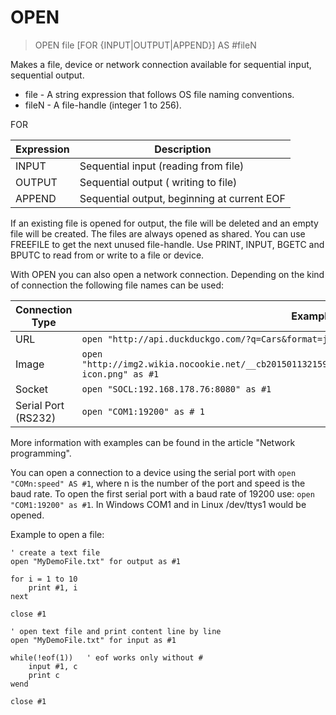 # OPEN

> OPEN file [FOR {INPUT|OUTPUT|APPEND}] AS #fileN

Makes a file, device or network connection available for sequential input, sequential output.

* file - A string expression that follows OS file naming conventions.
* fileN - A file-handle (integer 1 to 256).

FOR

| Expression | Description                                 |
|------------|---------------------------------------------|
| INPUT      | Sequential input (reading from file)        |
| OUTPUT     | Sequential output ( writing to file)        |
| APPEND     | Sequential output, beginning at current EOF |

If an existing file is opened for output, the file will be deleted and an empty file will be created.
The files are always opened as shared. You can use FREEFILE to get the next unused file-handle. Use PRINT,
INPUT, BGETC and BPUTC to read from or write to a file or device.

With OPEN you can also open a network connection. Depending on the kind of connection the following file names can be used:

| Connection Type     | Example |
|---------------------|---------|
| URL                 | `open "http://api.duckduckgo.com/?q=Cars&format=json" as #1`
| Image               | `open "http://img2.wikia.nocookie.net/__cb20150113215904/farmville/images/9/92/Lumberjack_Gnome-icon.png" as #1` | 
| Socket              | `open "SOCL:192.168.178.76:8080" as #1` |
| Serial Port (RS232) | `open "COM1:19200" as # 1` |

More information with examples can be found in the article "Network programming".

You can open a connection to a device using the serial port with `open "COMn:speed" AS #1`, where n is the number of the port and speed is the baud rate. To open the first serial port with a baud rate of 19200 use: `open "COM1:19200" as #1`. In Windows COM1 and in Linux /dev/ttys1 would be opened.

Example to open a file:

```
' create a text file
open "MyDemoFile.txt" for output as #1

for i = 1 to 10
    print #1, i 
next

close #1

' open text file and print content line by line
open "MyDemoFile.txt" for input as #1

while(!eof(1))   ' eof works only without #
    input #1, c
    print c
wend

close #1
```


